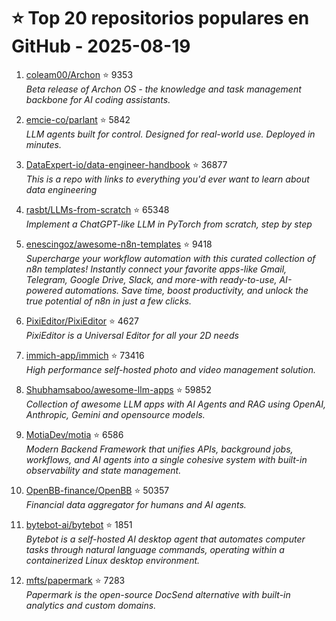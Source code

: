 # ⭐ Top 20 repositorios populares en GitHub - 2025-08-19

1. [coleam00/Archon](https://github.com/coleam00/Archon) ⭐ 9353  
   _Beta release of Archon OS - the knowledge and task management backbone for AI coding assistants._

2. [emcie-co/parlant](https://github.com/emcie-co/parlant) ⭐ 5842  
   _LLM agents built for control. Designed for real-world use. Deployed in minutes._

3. [DataExpert-io/data-engineer-handbook](https://github.com/DataExpert-io/data-engineer-handbook) ⭐ 36877  
   _This is a repo with links to everything you'd ever want to learn about data engineering_

4. [rasbt/LLMs-from-scratch](https://github.com/rasbt/LLMs-from-scratch) ⭐ 65348  
   _Implement a ChatGPT-like LLM in PyTorch from scratch, step by step_

5. [enescingoz/awesome-n8n-templates](https://github.com/enescingoz/awesome-n8n-templates) ⭐ 9418  
   _Supercharge your workflow automation with this curated collection of n8n templates! Instantly connect your favorite apps-like Gmail, Telegram, Google Drive, Slack, and more-with ready-to-use, AI-powered automations. Save time, boost productivity, and unlock the true potential of n8n in just a few clicks._

6. [PixiEditor/PixiEditor](https://github.com/PixiEditor/PixiEditor) ⭐ 4627  
   _PixiEditor is a Universal Editor for all your 2D needs_

7. [immich-app/immich](https://github.com/immich-app/immich) ⭐ 73416  
   _High performance self-hosted photo and video management solution._

8. [Shubhamsaboo/awesome-llm-apps](https://github.com/Shubhamsaboo/awesome-llm-apps) ⭐ 59852  
   _Collection of awesome LLM apps with AI Agents and RAG using OpenAI, Anthropic, Gemini and opensource models._

9. [MotiaDev/motia](https://github.com/MotiaDev/motia) ⭐ 6586  
   _Modern Backend Framework that unifies APIs, background jobs, workflows, and AI agents into a single cohesive system with built-in observability and state management._

10. [OpenBB-finance/OpenBB](https://github.com/OpenBB-finance/OpenBB) ⭐ 50357  
   _Financial data aggregator for humans and AI agents._

11. [bytebot-ai/bytebot](https://github.com/bytebot-ai/bytebot) ⭐ 1851  
   _Bytebot is a self-hosted AI desktop agent that automates computer tasks through natural language commands, operating within a containerized Linux desktop environment._

12. [mfts/papermark](https://github.com/mfts/papermark) ⭐ 7283  
   _Papermark is the open-source DocSend alternative with built-in analytics and custom domains._


<!-- Última actualización: 2025-08-19T08:05:58.490058 UTC -->